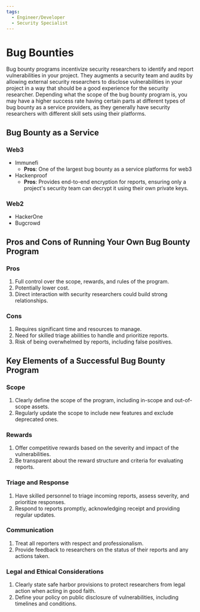 ```yaml
---
tags:
  - Engineer/Developer
  - Security Specialist
---
```


# Bug Bounties



Bug bounty programs incentivize security researchers to identify and report vulnerabilities in your project. They augments a security team and audits by allowing external security researchers to disclose vulnerabilities in your project in a way that should be a good experience for the security researcher. Depending what the scope of the bug bounty program is, you may have a higher success rate having certain parts at different types of bug bounty as a service providers, as they generally have security researchers with different skill sets using their platforms.

## Bug Bounty as a Service

### Web3

- Immunefi
  - **Pros**: One of the largest bug bounty as a service platforms for web3
- Hackenproof
  - **Pros**: Provides end-to-end encryption for reports, ensuring only a project's security team can decrypt it using their own private keys.

### Web2

- HackerOne
- Bugcrowd

## Pros and Cons of Running Your Own Bug Bounty Program

### Pros

1. Full control over the scope, rewards, and rules of the program.
2. Potentially lower cost.
3. Direct interaction with security researchers could build strong relationships.

### Cons

1. Requires significant time and resources to manage.
2. Need for skilled triage abilities to handle and prioritize reports.
3. Risk of being overwhelmed by reports, including false positives.

## Key Elements of a Successful Bug Bounty Program

### Scope

1. Clearly define the scope of the program, including in-scope and out-of-scope assets.
2. Regularly update the scope to include new features and exclude deprecated ones.

### Rewards

1. Offer competitive rewards based on the severity and impact of the vulnerabilities.
2. Be transparent about the reward structure and criteria for evaluating reports.

### Triage and Response

1. Have skilled personnel to triage incoming reports, assess severity, and prioritize responses.
2. Respond to reports promptly, acknowledging receipt and providing regular updates.

### Communication

1. Treat all reporters with respect and professionalism.
2. Provide feedback to researchers on the status of their reports and any actions taken.

### Legal and Ethical Considerations

1. Clearly state safe harbor provisions to protect researchers from legal action when acting in good faith.
2. Define your policy on public disclosure of vulnerabilities, including timelines and conditions.
